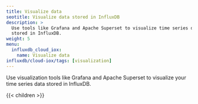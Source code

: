 ```yaml
---
title: Visualize data
seotitle: Visualize data stored in InfluxDB
description: >
  Use tools like Grafana and Apache Superset to visualize time series data
  stored in InfluxDB.
weight: 5
menu:
  influxdb_cloud_iox:
    name: Visualize data
influxdb/cloud-iox/tags: [visualization]
---
```


Use visualization tools like Grafana and Apache Superset to visualize your
time series data stored in InfluxDB.

{{< children >}}
